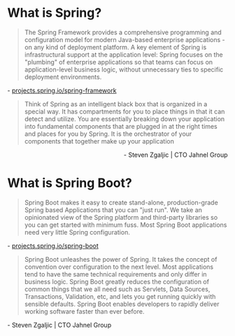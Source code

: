 What is Spring?
======

> The Spring Framework provides a comprehensive programming and configuration model for modern Java-based enterprise applications - on any kind of deployment platform. A key element of Spring is infrastructural support at the application level: Spring focuses on the "plumbing" of enterprise applications so that teams can focus on application-level business logic, without unnecessary ties to specific deployment environments.

\- [projects.spring.io/spring-framework](https://projects.spring.io/spring-framework/)

> Think of Spring as an intelligent black box that is organized in a special way. It has compartments for you to place things in that it can detect and utilize. You are essentially breaking down your application into fundamental components that are plugged in at the right times and places for you by Spring. It is the orchestrator of your components that together make up your application

<div style="text-align: right">- Steven Zgaljic | CTO Jahnel Group</div>

What is Spring Boot?
======

> Spring Boot makes it easy to create stand-alone, production-grade Spring based Applications that you can "just run". We take an opinionated view of the Spring platform and third-party libraries so you can get started with minimum fuss. Most Spring Boot applications need very little Spring configuration.

\- [projects.spring.io/spring-boot](https://projects.spring.io/spring-boot/)

> Spring Boot unleashes the power of Spring. It takes the concept of convention over configuration to the next level. Most applications tend to have the same technical requirements and only differ in business logic. Spring Boot greatly reduces the configuration of common things that we all need such as Servlets, Data Sources, Transactions, Validation, etc, and lets you get running quickly with sensible defaults. Spring Boot enables developers to rapidly deliver working software faster than ever before.

\- Steven Zgaljic | CTO Jahnel Group